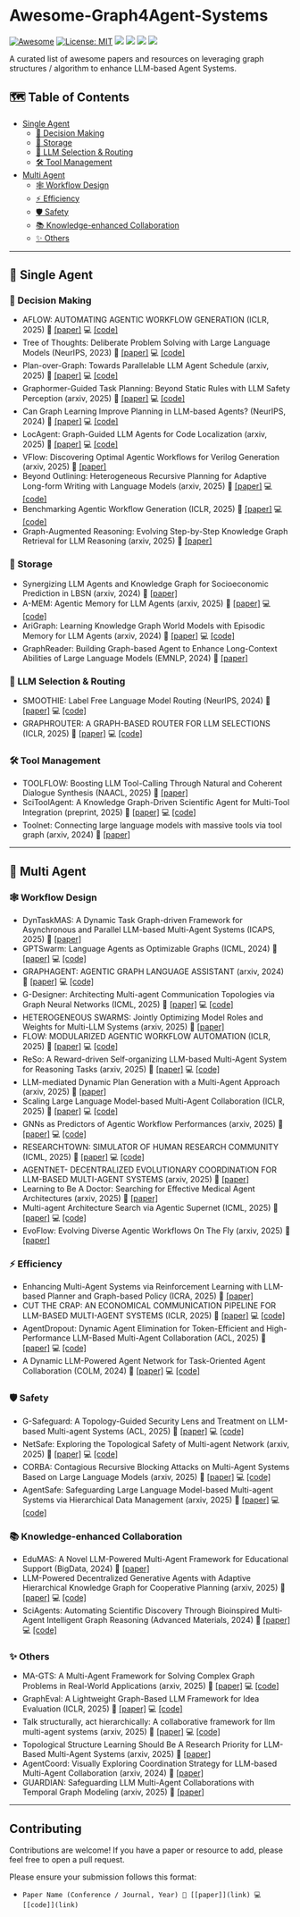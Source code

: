# Awesome-Graph4Agent-Systems
 [![Awesome](https://awesome.re/badge.svg)](https://github.com/RManLuo/Awesome-LLM-KG) 
[![License: MIT](https://img.shields.io/badge/License-MIT-green.svg)](https://opensource.org/licenses/MIT)
  ![](https://img.shields.io/github/last-commit/Shiy-Li/Awesome-Graph4Agent-Systems?color=green) 
 ![](https://img.shields.io/badge/PRs-Welcome-red)
 ![](https://img.shields.io/github/stars/Shiy-Li/Awesome-Graph4Agent-Systems?color=yellow)
![](https://img.shields.io/github/forks/Shiy-Li/Awesome-Graph4Agent-Systems?color=lightblue) 

A curated list of awesome papers and resources on leveraging graph structures / algorithm to enhance LLM-based Agent Systems.

## 🗺️ Table of Contents

- [Single Agent](#👤-single-agent)
  - [🧠 Decision Making](#🧠-decision-making)
  - [💾 Storage](#💾-storage)
  - [🔀 LLM Selection & Routing](#🔀-llm-selection--routing)
  - [🛠️ Tool Management](#🛠️-tool-management)
- [Multi Agent](#👥-multi-agent)
  - [🕸️ Workflow Design](#🕸️-workflow-design)
  - [⚡ Efficiency](#⚡-efficiency)
  - [🛡️ Safety](#🛡️-safety)
  - [📚 Knowledge-enhanced Collaboration](#📚-knowledge-enhanced-collaboration)
  - [✨ Others](#✨-others)

---

## 👤 Single Agent

### 🧠 Decision Making
- AFLOW: AUTOMATING AGENTIC WORKFLOW GENERATION (ICLR, 2025) 📄 [[paper]](https://arxiv.org/abs/2410.10762) 💻 [[code]](https://github.com/FoundationAgents/AFlow)
- Tree of Thoughts: Deliberate Problem Solving with Large Language Models (NeurIPS, 2023) 📄 [[paper]](https://proceedings.neurips.cc/paper_files/paper/2023/hash/271db9922b8d1f4dd7aaef84ed5ac703-Abstract-Conference.html) 💻 [[code]](https://github.com/princeton-nlp/tree-of-thought-llm)
- Plan-over-Graph: Towards Parallelable LLM Agent Schedule (arxiv, 2025) 📄 [[paper]](https://arxiv.org/abs/2502.14563) 💻 [[code]](https://github.com/zsq259/Plan-over-Graph)
- Graphormer-Guided Task Planning: Beyond Static Rules with LLM Safety Perception (arxiv, 2025) 📄 [[paper]](https://arxiv.org/abs/2503.06866) 💻 [[code]](https://github.com/hwj20/GGTP)
- Can Graph Learning Improve Planning in LLM-based Agents? (NeurIPS, 2024) 📄 [[paper]](https://arxiv.org/abs/2405.19119) 💻 [[code]](https://github.com/WxxShirley/GNN4TaskPlan)
- LocAgent: Graph-Guided LLM Agents for Code Localization (arxiv, 2025) 📄 [[paper]](https://arxiv.org/abs/2503.09089) 💻 [[code]](https://github.com/gersteinlab/LocAgent)
- VFlow: Discovering Optimal Agentic Workflows for Verilog Generation (arxiv, 2025) 📄 [[paper]](https://arxiv.org/abs/2504.03723)
- Beyond Outlining: Heterogeneous Recursive Planning for Adaptive Long-form Writing with Language Models (arxiv, 2025) 📄 [[paper]](https://arxiv.org/abs/2503.08275) 💻 [[code]](https://github.com/principia-ai/WriteHERE)
- Benchmarking Agentic Workflow Generation (ICLR, 2025) 📄 [[paper]](https://arxiv.org/abs/2410.07869) 💻 [[code]](https://github.com/zjunlp/WorfBench)
- Graph-Augmented Reasoning: Evolving Step-by-Step Knowledge Graph Retrieval for LLM Reasoning (arxiv, 2025) 📄 [[paper]](https://arxiv.org/abs/2503.01642)

### 💾 Storage
- Synergizing LLM Agents and Knowledge Graph for Socioeconomic Prediction in LBSN (arxiv, 2024) 📄 [[paper]](https://arxiv.org/abs/2411.00028)
- A-MEM: Agentic Memory for LLM Agents (arxiv, 2025) 📄 [[paper]](https://arxiv.org/abs/2502.12110) 💻 [[code]](https://github.com/WujiangXu/AgenticMemory)
- AriGraph: Learning Knowledge Graph World Models with Episodic Memory for LLM Agents (arxiv, 2024) 📄 [[paper]](https://arxiv.org/abs/2407.04363) 💻 [[code]](https://github.com/AIRI-Institute/AriGraph)
- GraphReader: Building Graph-based Agent to Enhance Long-Context Abilities of Large Language Models (EMNLP, 2024) 📄 [[paper]](https://arxiv.org/abs/2406.14550)

### 🔀 LLM Selection & Routing
- SMOOTHIE: Label Free Language Model Routing (NeurIPS, 2024) 📄 [[paper]](https://proceedings.neurips.cc/paper_files/paper/2024/hash/e6b57a990462df5afa58d64ce2709db9-Abstract-Conference.html) 💻 [[code]](https://github.com/HazyResearch/smoothie)
- GRAPHROUTER: A GRAPH-BASED ROUTER FOR LLM SELECTIONS (ICLR, 2025) 📄 [[paper]](https://arxiv.org/abs/2410.03834) 💻 [[code]](https://github.com/ulab-uiuc/GraphRouter)

### 🛠️ Tool Management
- TOOLFLOW: Boosting LLM Tool-Calling Through Natural and Coherent Dialogue Synthesis (NAACL, 2025) 📄 [[paper]](https://arxiv.org/abs/2410.18447)
- SciToolAgent: A Knowledge Graph-Driven Scientific Agent for Multi-Tool Integration (preprint, 2025) 📄 [[paper]](https://doi.org/10.21203/rs.3.rs-5610718/v1) 💻 [[code]](https://github.com/HICAI-ZJU/SciToolAgent)
- Toolnet: Connecting large language models with massive tools via tool graph (arxiv, 2024) 📄 [[paper]](https://arxiv.org/abs/2403.00839)

---

## 👥 Multi Agent

### 🕸️ Workflow Design
- DynTaskMAS: A Dynamic Task Graph-driven Framework for Asynchronous and Parallel LLM-based Multi-Agent Systems (ICAPS, 2025) 📄 [[paper]](https://arxiv.org/abs/2503.07675)
- GPTSwarm: Language Agents as Optimizable Graphs (ICML, 2024) 📄 [[paper]](https://arxiv.org/abs/2402.16823) 💻 [[code]](https://github.com/metauto-ai/gptswarm)
- GRAPHAGENT: AGENTIC GRAPH LANGUAGE ASSISTANT (arxiv, 2024) 📄 [[paper]](https://arxiv.org/abs/2412.17029) 💻 [[code]](https://github.com/HKUDS/GraphAgent)
- G-Designer: Architecting Multi-agent Communication Topologies via Graph Neural Networks (ICML, 2025) 📄 [[paper]](https://arxiv.org/abs/2410.11782) 💻 [[code]](https://github.com/yanweiyue/GDesigner)
- HETEROGENEOUS SWARMS: Jointly Optimizing Model Roles and Weights for Multi-LLM Systems (arxiv, 2025) 📄 [[paper]](https://arxiv.org/abs/2502.04510)
- FLOW: MODULARIZED AGENTIC WORKFLOW AUTOMATION (ICLR, 2025) 📄 [[paper]](https://openreview.net/pdf?id=sLKDbuyq99) 💻 [[code]](https://github.com/tmllab/2025_ICLR_FLOW)
- ReSo: A Reward-driven Self-organizing LLM-based Multi-Agent System for Reasoning Tasks (arxiv, 2025) 📄 [[paper]](https://arxiv.org/abs/2503.02390) 💻 [[code]](https://github.com/hengzzzhou/ReSo)
- LLM-mediated Dynamic Plan Generation with a Multi-Agent Approach (arxiv, 2025) 📄 [[paper]](https://arxiv.org/abs/2504.01637)
- Scaling Large Language Model-based Multi-Agent Collaboration (ICLR, 2025) 📄 [[paper]](https://arxiv.org/abs/2406.07155) 💻 [[code]](https://github.com/OpenBMB/ChatDev/tree/macnet)
- GNNs as Predictors of Agentic Workflow Performances (arxiv, 2025) 📄 [[paper]](https://arxiv.org/abs/2503.11301) 💻 [[code]](https://github.com/youngsoul0731/Flora-Bench)
- RESEARCHTOWN: SIMULATOR OF HUMAN RESEARCH COMMUNITY (ICML, 2025) 📄 [[paper]](https://arxiv.org/abs/2412.17767) 💻 [[code]](https://github.com/ulab-uiuc/research-town)
- AGENTNET- DECENTRALIZED EVOLUTIONARY COORDINATION FOR LLM-BASED MULTI-AGENT SYSTEMS (arxiv, 2025) 📄 [[paper]](https://arxiv.org/abs/2504.00587)
- Learning to Be A Doctor: Searching for Effective Medical Agent Architectures (arxiv, 2025) 📄 [[paper]](https://arxiv.org/abs/2504.11301)
- Multi-agent Architecture Search via Agentic Supernet (ICML, 2025) 📄 [[paper]](https://arxiv.org/abs/2502.04180) 💻 [[code]](https://github.com/bingreeky/MaAS)
- EvoFlow: Evolving Diverse Agentic Workflows On The Fly (arxiv, 2025) 📄 [[paper]](https://arxiv.org/abs/2502.07373)

### ⚡ Efficiency
- Enhancing Multi-Agent Systems via Reinforcement Learning with LLM-based Planner and Graph-based Policy (ICRA, 2025) 📄 [[paper]](https://arxiv.org/abs/2503.10049)
- CUT THE CRAP: AN ECONOMICAL COMMUNICATION PIPELINE FOR LLM-BASED MULTI-AGENT SYSTEMS (ICLR, 2025) 📄 [[paper]](https://arxiv.org/abs/2410.02506) 💻 [[code]](https://github.com/yanweiyue/AgentPrune)
- AgentDropout: Dynamic Agent Elimination for Token-Efficient and High-Performance LLM-Based Multi-Agent Collaboration (ACL, 2025) 📄 [[paper]](https://arxiv.org/abs/2503.18891) 💻 [[code]](https://github.com/wangzx1219/AgentDropout)
- A Dynamic LLM-Powered Agent Network for Task-Oriented Agent Collaboration (COLM, 2024) 📄 [[paper]](https://openreview.net/pdf?id=XII0Wp1XA9) 💻 [[code]](https://github.com/SALT-NLP/DyLAN)

### 🛡️ Safety
- G-Safeguard: A Topology-Guided Security Lens and Treatment on LLM-based Multi-agent Systems (ACL, 2025) 📄 [[paper]](https://arxiv.org/abs/2502.11127) 💻 [[code]](https://github.com/wslong20/G-safeguard)
- NetSafe: Exploring the Topological Safety of Multi-agent Network (arxiv, 2025) 📄 [[paper]](https://arxiv.org/abs/2410.15686) 💻 [[code]](https://anonymous.4open.science/r/NetSafe-B726/README.md)
- CORBA: Contagious Recursive Blocking Attacks on Multi-Agent Systems Based on Large Language Models (arxiv, 2025) 📄 [[paper]](https://arxiv.org/abs/2502.14529) 💻 [[code]](https://github.com/zhrli324/Corba)
- AgentSafe: Safeguarding Large Language Model-based Multi-agent Systems via Hierarchical Data Management (arxiv, 2025) 📄 [[paper]](https://arxiv.org/abs/2503.04392) 💻 [[code]](https://github.com/junyuanM/Agentsafe)

### 📚 Knowledge-enhanced Collaboration
- EduMAS: A Novel LLM-Powered Multi-Agent Framework for Educational Support (BigData, 2024) 📄 [[paper]](https://ieeexplore.ieee.org/abstract/document/10826103/)
- LLM-Powered Decentralized Generative Agents with Adaptive Hierarchical Knowledge Graph for Cooperative Planning (arxiv, 2025) 📄 [[paper]](https://arxiv.org/abs/2502.05453) 💻 [[code]](https://happyeureka.github.io/damcs/)
- SciAgents: Automating Scientific Discovery Through Bioinspired Multi‐Agent Intelligent Graph Reasoning (Advanced Materials, 2024) 📄 [[paper]](https://advanced.onlinelibrary.wiley.com/doi/full/10.1002/adma.202413523) 💻 [[code]]()

### ✨ Others
- MA-GTS: A Multi-Agent Framework for Solving Complex Graph Problems in Real-World Applications (arxiv, 2025) 📄 [[paper]](https://arxiv.org/abs/2502.18540) 💻 [[code]](https://github.com/ZIKEYUAN/MA-GTS)
- GraphEval: A Lightweight Graph-Based LLM Framework for Idea Evaluation (ICLR, 2025) 📄 [[paper]](https://arxiv.org/abs/2503.12600) 💻 [[code]](https://github.com/ulab-uiuc/GraphEval)
- Talk structurally, act hierarchically: A collaborative framework for llm multi-agent systems (arxiv, 2025) 📄 [[paper]](https://arxiv.org/abs/2502.11098) 💻 [[code]](https://github.com/sony/talkhier)
- Topological Structure Learning Should Be A Research Priority for LLM-Based Multi-Agent Systems (arxiv, 2025) 📄 [[paper]](https://arxiv.org/abs/2505.22467)
- AgentCoord: Visually Exploring Coordination Strategy for LLM-based Multi-Agent Collaboration (arxiv, 2024) 📄 [[paper]](https://arxiv.org/abs/2404.11943)
- GUARDIAN: Safeguarding LLM Multi-Agent Collaborations with Temporal Graph Modeling (arxiv, 2025) 📄 [[paper]](https://arxiv.org/abs/2505.19234)

---

## Contributing
Contributions are welcome! If you have a paper or resource to add, please feel free to open a pull request.

Please ensure your submission follows this format:
- `Paper Name (Conference / Journal, Year) 📄 [[paper]](link) 💻 [[code]](link)`

